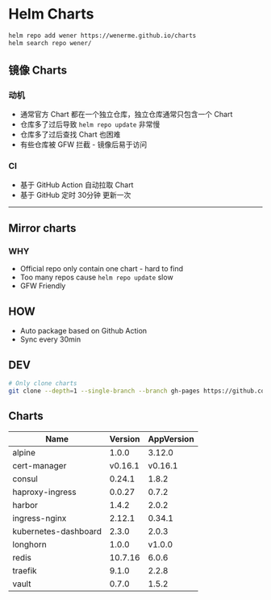 # Helm Charts

```bash
helm repo add wener https://wenerme.github.io/charts
helm search repo wener/
```

## 镜像 Charts
### 动机
* 通常官方 Chart 都在一个独立仓库，独立仓库通常只包含一个 Chart
* 仓库多了过后导致 `helm repo update` 非常慢
* 仓库多了过后查找 Chart 也困难
* 有些仓库被 GFW 拦截 - 镜像后易于访问

### CI
* 基于 GitHub Action 自动拉取 Chart
* 基于 GitHub 定时 30分钟 更新一次

---

## Mirror charts
### WHY
* Official repo only contain one chart - hard to find
* Too many repos cause `helm repo update` slow
* GFW Friendly

## HOW
* Auto package based on Github Action
* Sync every 30min

## DEV

```bash
# Only clone charts
git clone --depth=1 --single-branch --branch gh-pages https://github.com/wenerme/charts charts
```

## Charts
Name | Version | AppVersion
-----|---------|-----------
alpine | 1.0.0 | 3.12.0
cert-manager | v0.16.1 | v0.16.1
consul | 0.24.1 | 1.8.2
haproxy-ingress | 0.0.27 | 0.7.2
harbor | 1.4.2 | 2.0.2
ingress-nginx | 2.12.1 | 0.34.1
kubernetes-dashboard | 2.3.0 | 2.0.3
longhorn | 1.0.0 | v1.0.0
redis | 10.7.16 | 6.0.6
traefik | 9.1.0 | 2.2.8
vault | 0.7.0 | 1.5.2
